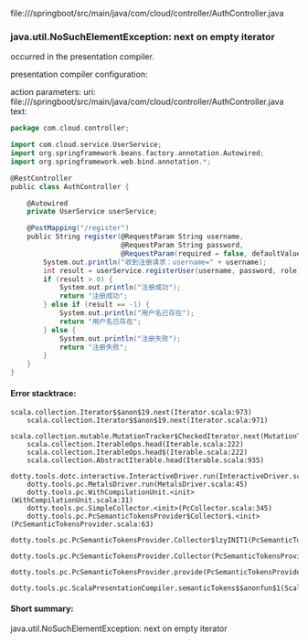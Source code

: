 file://<WORKSPACE>/springboot/src/main/java/com/cloud/controller/AuthController.java
### java.util.NoSuchElementException: next on empty iterator

occurred in the presentation compiler.

presentation compiler configuration:


action parameters:
uri: file://<WORKSPACE>/springboot/src/main/java/com/cloud/controller/AuthController.java
text:
```scala
package com.cloud.controller;

import com.cloud.service.UserService;
import org.springframework.beans.factory.annotation.Autowired;
import org.springframework.web.bind.annotation.*;

@RestController
public class AuthController {

    @Autowired
    private UserService userService;

    @PostMapping("/register")
    public String register(@RequestParam String username,
                           @RequestParam String password,
                           @RequestParam(required = false, defaultValue = "USER") String role) {
        System.out.println("收到注册请求：username=" + username);
        int result = userService.registerUser(username, password, role);
        if (result > 0) {
            System.out.println("注册成功");
            return "注册成功";
        } else if (result == -1) {
            System.out.println("用户名已存在");
            return "用户名已存在";
        } else {
            System.out.println("注册失败");
            return "注册失败";
        }
    }
}

```



#### Error stacktrace:

```
scala.collection.Iterator$$anon$19.next(Iterator.scala:973)
	scala.collection.Iterator$$anon$19.next(Iterator.scala:971)
	scala.collection.mutable.MutationTracker$CheckedIterator.next(MutationTracker.scala:76)
	scala.collection.IterableOps.head(Iterable.scala:222)
	scala.collection.IterableOps.head$(Iterable.scala:222)
	scala.collection.AbstractIterable.head(Iterable.scala:935)
	dotty.tools.dotc.interactive.InteractiveDriver.run(InteractiveDriver.scala:164)
	dotty.tools.pc.MetalsDriver.run(MetalsDriver.scala:45)
	dotty.tools.pc.WithCompilationUnit.<init>(WithCompilationUnit.scala:31)
	dotty.tools.pc.SimpleCollector.<init>(PcCollector.scala:345)
	dotty.tools.pc.PcSemanticTokensProvider$Collector$.<init>(PcSemanticTokensProvider.scala:63)
	dotty.tools.pc.PcSemanticTokensProvider.Collector$lzyINIT1(PcSemanticTokensProvider.scala:63)
	dotty.tools.pc.PcSemanticTokensProvider.Collector(PcSemanticTokensProvider.scala:63)
	dotty.tools.pc.PcSemanticTokensProvider.provide(PcSemanticTokensProvider.scala:88)
	dotty.tools.pc.ScalaPresentationCompiler.semanticTokens$$anonfun$1(ScalaPresentationCompiler.scala:109)
```
#### Short summary: 

java.util.NoSuchElementException: next on empty iterator